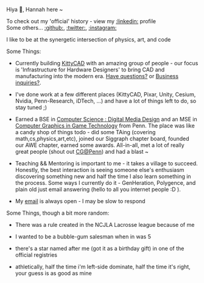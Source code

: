 Hiya 👋, Hannah here ~

To check out my 'official' history - view my [:linkedin:](https://linkedin.com/in/hannah-bollar) profile<br/>
Some others... [:github:](https://github.com/hanbollar), [:twitter:](https://twitter.com/hanbollar), [:instagram:](https://instagram.com/hanbollar)

I like to be at the synergetic intersection of physics, art, and code

Some Things:

- Currently building [KittyCAD](https://kittycad.io) with an amazing group of people - our focus is 'Infrastructure for Hardware Designers' to bring CAD and manufacturing into the modern era. [Have questions?](kittycad@hannahbollar.com) or [Business inquiries?](mailto:hannah@kittycad.io).

- I've done work at a few different places (KittyCAD, Pixar, Unity, Cesium, Nvidia, Penn-Research, iDTech, ...) and have a lot of things left to do, so stay tuned ;)

- Earned a BSE in [Computer Science : Digital Media Design](https://catalog.upenn.edu/undergraduate/programs/digital-media-design-bse/) and an MSE in [Computer Graphics in Game Technology](https://www.cis.upenn.edu/graduate/program-offerings/mse-in-computer-graphics-and-game-technology/) from Penn. The place was like a candy shop of things todo - did some TAing (covering math,cs,physics,art,etc), joined our Siggraph chapter board, founded our AWE chapter, earned some awards. All-in-all, met a lot of really great people (shout out [CG@Penn](cg.cis.upenn.edu)) and had a blast ~

- Teaching && Mentoring is important to me - it takes a village to succeed. Honestly, the best interaction is seeing someone else's enthusiasm discovering something new and half the time I also learn something in the process. Some ways I currently do it - GenHeration, Polygence, and plain old just email answering (hello to all you internet people :D ).

- My [email](mailto:hiya@hanbo.dev) is always open - I may be slow to respond

Some Things, though a bit more random:

- There was a rule created in the NCJLA Lacrosse league because of me

- I wanted to be a bubble-gum salesman when in was 5

- there's a star named after me (got it as a birthday gift) in one of the official registries

- athletically, half the time i'm left-side dominate, half the time it's right, your guess is as good as mine
